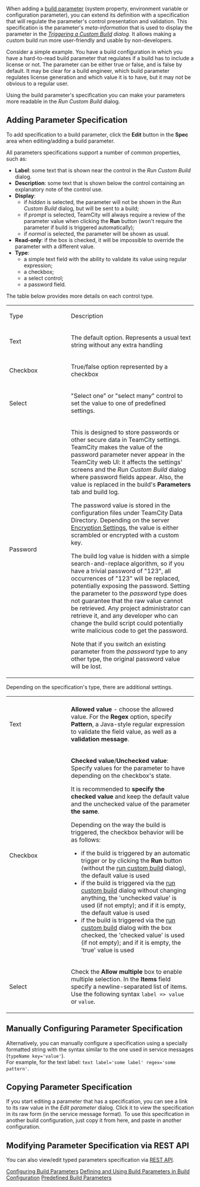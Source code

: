 [//]: # (title: Typed Parameters)
[//]: # (auxiliary-id: Typed Parameters)

When adding a [build parameter](configuring-build-parameters.md) (system property, environment variable or configuration parameter), you can extend its definition with a specification that will regulate the parameter's control presentation and validation. This specification is the parameter's _meta-information_ that is used to display the parameter in the _[Triggering a Custom Build](triggering-a-custom-build.md) dialog_. It allows making a custom build run more user-friendly and usable by non-developers.

Consider a simple example. You have a build configuration in which you have a hard-to-read build parameter that regulates if a build has to include a license or not. The parameter can be either true or false, and is false by default. It may be clear for a build engineer, which build parameter regulates license generation and which value it is to have, but it may not be obvious to a regular user.

Using the build parameter's specification you can make your parameters more readable in the _Run Custom Build_ dialog.

## Adding Parameter Specification

To add specification to a build parameter, click the __Edit__ button in the __Spec__ area when editing/adding a build parameter.

All parameters specifications support a number of common properties, such as:
* __Label__: some text that is shown near the control in the _Run Custom Build_ dialog.
* __Description__: some text that is shown below the control containing an explanatory note of the control use.
* __Display__:
   * if _hidden_ is selected, the parameter will not be shown in the _Run Custom Build_ dialog, but will be sent to a build;
   * if _prompt_ is selected, TeamCity will always require a review of the parameter value when clicking the __Run__ button (won't require the parameter if build is triggered automatically);
   * if _normal_ is selected, the parameter will be shown as usual.
* __Read-only__: if the box is checked, it will be impossible to override the parameter with a different value.
* __Type__:
   * a simple text field with the ability to validate its value using regular expression;
   * a checkbox;
   * a select control;
   * a password field.

The table below provides more details on each control type.

<table><tr>

<td width="150">

Type

</td>

<td>

Description

</td></tr><tr>

<td>

Text

</td>

<td>

The default option. Represents a usual text string without any extra handling

</td></tr><tr>

<td>

Checkbox

</td>

<td>

True/false option represented by a checkbox

</td></tr><tr>

<td>

Select

</td>

<td>

"Select one" or "select many" control to set the value to one of predefined settings.

</td></tr><tr>

<td>

Password

</td>

<td>

This is designed to store passwords or other secure data in TeamCity settings. TeamCity makes the value of the password parameter never appear in the TeamCity web UI: it affects the settings' screens and the _Run Custom Build_ dialog where password fields appear. Also, the value is replaced in the build's __Parameters__ tab and build log.

The password value is stored in the configuration files under TeamCity Data Directory. Depending on the server [Encryption Settings](teamcity-configuration-and-maintenance.md#encryption-settings), the value is either scrambled or encrypted with a custom key.

The build log value is hidden with a simple search-and-replace algorithm, so if you have a trivial password of "123", all occurrences of "123" will be replaced, potentially exposing the password. Setting the parameter to the _password_ type does not guarantee that the raw value cannot be retrieved. Any project administrator can retrieve it, and any developer who can change the build script could potentially write malicious code to get the password.

Note that if you switch an existing parameter from the _password_ type to any other type, the original password value will be lost.

</td></tr></table>

Depending on the specification's type, there are additional settings.

<table>

<tr><td width="150"></td><td></td></tr>

<tr>

<td>

Text


</td>

<td>

__Allowed value__ - choose the allowed value. For the __Regex__ option, specify __Pattern__, a Java-style regular expression to validate the field value, as well as a __validation message__.


</td></tr><tr>

<td>

Checkbox


</td>

<td>

__Checked value__/__Unchecked value__: Specify values for the parameter to have depending on the checkbox's state.

It is recommended to __specify the checked value__ and keep the default value and the unchecked value of the parameter __the same__.

Depending on the way the build is triggered, the checkbox behavior will be as follows:
* if the build is triggered by an automatic trigger or by clicking the __Run__ button (without the [run custom build](triggering-a-custom-build.md) dialog), the default value is used
* if the build is triggered via the [run custom build](triggering-a-custom-build.md) dialog without changing anything, the 'unchecked value' is used (if not empty); and if it is empty, the default value is used
* if the build is triggered via the [run custom build](triggering-a-custom-build.md) dialog with the box checked, the 'checked value' is used (if not empty); and if it is empty, the 'true' value is used


</td></tr><tr>

<td>

Select


</td>

<td>

Check the __Allow multiple__ box to enable multiple selection. In the __Items__ field specify a newline-separated list of items. Use the following syntax `label => value` or `value`.


</td></tr></table>

## Manually Configuring Parameter Specification

Alternatively, you can manually configure a specification using a specially formatted string with the syntax similar to the one used in service messages (`typeName key='value'`).   
For example, for the text label: `text label='some label' regex='some pattern'`.

## Copying Parameter Specification

If you start editing a parameter that has a specification, you can see a link to its raw value in the _Edit parameter_ dialog. Click it to view the specification in its raw form (in the service message format). To use this specification in another build configuration, just copy it from here, and paste in another configuration.

## Modifying Parameter Specification via REST API

You can also view/edit typed parameters specification via [REST API](rest-api-reference.md#Typed+Parameters+Specification).

 <seealso>
        <category ref="admin-guide">
            <a href="configuring-build-parameters.md">Configuring Build Parameters</a>
            <a href="configuring-build-parameters.md">Defining and Using Build Parameters in Build Configuration</a>
            <a href="predefined-build-parameters.md">Predefined Build Parameters</a>
        </category>
</seealso>